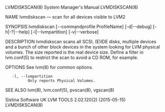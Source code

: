 LVMDISKSCAN(8)                                                                             System Manager's Manual                                                                             LVMDISKSCAN(8)



NAME
       lvmdiskscan — scan for all devices visible to LVM2

SYNOPSIS
       lvmdiskscan [--commandprofile ProfileName] [-d|--debug] [-h|-?|--help] [-l|--lvmpartition] [-v|--verbose]

DESCRIPTION
       lvmdiskscan  scans  all  SCSI, (E)IDE disks, multiple devices and a bunch of other block devices in the system looking for LVM physical volumes.  The size reported is the real device size.  Define a
       filter in lvm.conf(5) to restrict the scan to avoid a CD ROM, for example.

OPTIONS
       See lvm(8) for common options.

       -l, --lvmpartition
              Only reports Physical Volumes.

SEE ALSO
       lvm(8), lvm.conf(5), pvscan(8), vgscan(8)



Sistina Software UK                                                                   LVM TOOLS 2.02.120(2) (2015-05-15)                                                                       LVMDISKSCAN(8)
